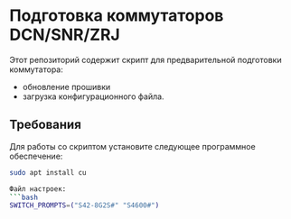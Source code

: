 # Подготовка коммутаторов DCN/SNR/ZRJ

Этот репозиторий содержит скрипт для предварительной подготовки коммутатора:
 -  обновление прошивки
 -  загрузка конфигурационного файла.

## Требования

Для работы со скриптом установите следующее программное обеспечение:

```bash
sudo apt install cu

Файл настроек:
```bash
SWITCH_PROMPTS=("S42-8G2S#" "S4600#")

